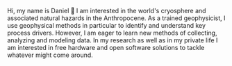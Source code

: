 Hi, my name is Daniel 👋
I am interested in the world's cryosphere and associated natural hazards in the Anthropocene. As a trained geophysicist, I use geophysical methods in particular to identify and understand key process drivers. However, I am eager to learn new methods of collecting, analyzing and modeling data. In my research as well as in my private life I am interested in free hardware and open software solutions to tackle whatever might come around.      

<!--
**da0bi/da0bi** is a ✨ _special_ ✨ repository because its `README.md` (this file) appears on your GitHub profile.

Here are some ideas to get you started:

- 🔭 I’m currently working on ...
- 🌱 I’m currently learning ...
- 👯 I’m looking to collaborate on ...
- 🤔 I’m looking for help with ...
- 💬 Ask me about ...
- 📫 How to reach me: ...
- 😄 Pronouns: ...
- ⚡ Fun fact: ...
-->
